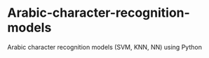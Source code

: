 # Arabic-character-recognition-models
Arabic character recognition models (SVM, KNN, NN) using Python
